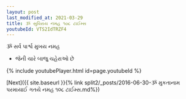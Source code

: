 ```yaml
---
layout: post
last_modified_at: 2021-03-29
title: ૐ સુવિરાય નમહ ૧૦૮ ટાઈમ્સ
youtubeId: VTS2IdTRZF4
---
```

 
 
 ૐ સર્વ પાર્શ્વ મુખય નમહ  
 
 -  જેની ચારે બાજુ ચહેરાઓ છે 
 
  
 
  
 
 
 
 
 
 


{% include youtubePlayer.html id=page.youtubeId %}
 
[Next]({{ site.baseurl }}{% link  split2/_posts/2016-06-30-ૐ મુકતાનામ પરમાયાઈ ગતયે નમહ ૧૦૮ ટાઈમ્સ.md%})
 

